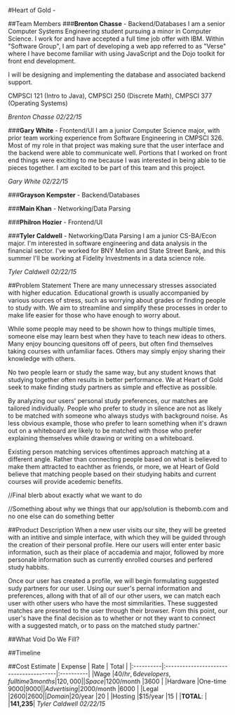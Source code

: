 #Heart of Gold - 

##Team Members
###**Brenton Chasse** - Backend/Databases
I am a senior Computer Systems Engineering student pursuing a minor in Computer Science. I work for and have accepted a full time job offer with IBM. Within "Software Group", I am part of developing a web app referred to as "Verse" where I have become familiar with using JavaScript and the Dojo toolkit for front end development.

I will be designing and implementing the database and associated backend support.

CMPSCI 121 (Intro to Java), CMPSCI 250 (Discrete Math), CMPSCI 377 (Operating Systems)

*Brenton Chasse 02/22/15*

###**Gary White** - Frontend/UI
I am a junior Computer Science major, with prior team working experience from Software Engineering in CMPSCI 326. Most of my role in that project was making sure that the user interface and the backend were able to communicate well. Portions that I worked on front end things were exciting to me because I was interested in being able to tie pieces together. I am excited to be part of this team and this project.

*Gary White 02/22/15*
 
###**Grayson Kempster** - Backend/Databases

###**Main Khan** - Networking/Data Parsing

###**Philron Hozier** - Frontend/UI

###**Tyler Caldwell** - Networking/Data Parsing
I am a junior CS-BA/Econ major. I'm interested in software engineering and data analysis in the financial sector. I've worked for BNY Mellon and State Street Bank, and this summer I'll be working at Fidelity Investments in a data science role.

*Tyler Caldwell 02/22/15*

##Problem Statement
There are many unnecessary stresses associated with higher education. Educational growth is usually accompanied by various sources of stress, such as worrying about grades or finding people to study with. We aim to streamline and simplify these processes in order to make life easier for those who have enough to worry about.

While some people may need to be shown how to things multiple times, someone else may learn best when they have to teach new ideas to others. Many enjoy bouncing quesitons off of peers, but often find themselves taking courses with unfamiliar faces. Others may simply enjoy sharing their knowledge with others.

No two people learn or study the same way, but any student knows that studying together often results in better performance. We at Heart of Gold seek to make finding study partners as simple and effective as possible.

By analyzing our users' personal study preferences, our matches are tailored individually. People who prefer to study in silence  are not as likely to be matched with someone who always studys with background noise. As less obvious example, those who prefer to learn something when it's drawn out on a whiteboard are likely to be matched with those who prefer explaining themselves while drawing or writing on a whiteboard.

Existing person matching services oftentimes approach matching at a different angle. Rather than connecting people based on what is believed to make them attracted to eachther as friends, or more, we at Heart of Gold believe that matching people based on their studying habits and current courses will provide acedemic benefits.

//Final blerb about exactly what we want to do

//Something about why we things that our app/solution is thebomb.com and no one else can do something better

##Product Description
When a new user visits our site, they will be greeted with an intitive and simple interface, with which they will be guided through the creation of their personal profile. Here our users will enter enter basic information, such as their place of accademia and major, followed by more personale information such as currently enrolled courses and perfered study habbits. 

Once our user has created a profile, we will begin formulating suggested sudy partners for our user. Using our suer's pernal information and preferences, allong with that of all of our other users, we can match each user with other users who have the most simmilarities. These suggested matches are presnted to the user through their browser. From this point, our user's have the final decision as to whether or not they want to connect with a suggested match, or to pass on the matched study partner.'

##What Void Do We Fill?

##Timeline

##Cost Estimate
|  Expense  | Rate                                   | Total     |
|:----------|:---------------------------------------|:----------|
|Wage       |$40/hr, 6 developers, full time 3 months|120,000    |
|Space      |$1200/month                             |3600       |
|Hardware   |One-time $9000                          |9000       |
|Advertising|$2000/month                             |6000       |
|Legal      |$2600                                   |2600       |
|Domain     |$20/year                                |20         |
|Hosting    |$15/year                                |15         |
|**TOTAL**: |                                        |**141,235**|
*Tyler Caldwell 02/22/15*
